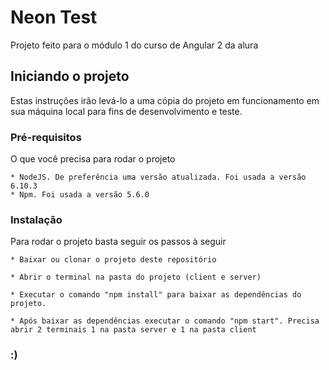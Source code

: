 # Neon Test

Projeto feito para o módulo 1 do curso de Angular 2 da alura

## Iniciando o projeto

Estas instruções irão levá-lo a uma cópia do projeto em funcionamento em sua máquina local para fins de desenvolvimento e teste.

### Pré-requisitos

O que você precisa para rodar o projeto

```
* NodeJS. De preferência uma versão atualizada. Foi usada a versão 6.10.3
* Npm. Foi usada a versão 5.6.0

```

### Instalação

Para rodar o projeto basta seguir os passos à seguir

```
* Baixar ou clonar o projeto deste repositório

* Abrir o terminal na pasta do projeto (client e server)

* Executar o comando "npm install" para baixar as dependências do projeto.

* Após baixar as dependências executar o comando "npm start". Precisa abrir 2 terminais 1 na pasta server e 1 na pasta client

```

### :)